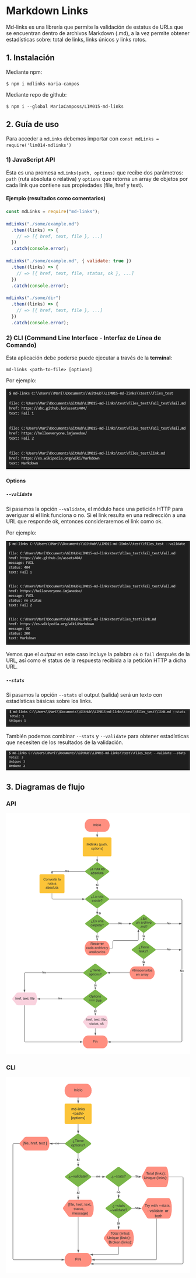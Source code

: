 # Markdown Links

Md-links es una librería que permite la validación de estatus de URLs que se encuentran dentro de archivos Markdown (.md), a la vez permite obtener estadísticas sobre: total de links, links únicos y links rotos.

## 1. Instalación

Mediante npm:

`$ npm i mdlinks-maria-campos`

Mediante repo de github:

`$ npm i --global MariaCamposs/LIM015-md-links`

## 2. Guía de uso

Para acceder a `mdLinks` debemos importar con
`const mdLinks = require('lim014-mdlinks')` 

### 1) JavaScript API

Esta es una promesa `mdLinks(path, options)` que recibe dos parámetros: `path` (ruta absoluta o relativa) y `options` que retorna un array de objetos por cada link que contiene sus propiedades (file, href y text).

#### Ejemplo (resultados como comentarios)

```js
const mdLinks = require("md-links");

mdLinks("./some/example.md")
  .then((links) => {
    // => [{ href, text, file }, ...]
  })
  .catch(console.error);

mdLinks("./some/example.md", { validate: true })
  .then((links) => {
    // => [{ href, text, file, status, ok }, ...]
  })
  .catch(console.error);

mdLinks("./some/dir")
  .then((links) => {
    // => [{ href, text, file }, ...]
  })
  .catch(console.error);
```

### 2) CLI (Command Line Interface - Interfaz de Línea de Comando)

Esta aplicación debe poderse puede ejecutar a través de la **terminal**:

`md-links <path-to-file> [options]`

Por ejemplo:

![](captures/por_defecto.png)

#### Options

##### `--validate`

Si pasamos la opción `--validate`, el módulo hace una petición HTTP para
averiguar si el link funciona o no. Si el link resulta en una redirección a una
URL que responde ok, entonces consideraremos el link como ok.

Por ejemplo:

![](captures/validate.png)

Vemos que el _output_ en este caso incluye la palabra `ok` o `fail` después de
la URL, así como el status de la respuesta recibida a la petición HTTP a dicha
URL.

##### `--stats`

Si pasamos la opción `--stats` el output (salida) será un texto con estadísticas
básicas sobre los links.

![](captures/stats.png)

También podemos combinar `--stats` y `--validate` para obtener estadísticas que
necesiten de los resultados de la validación.

![](captures/stats_validate.png)
## 3. Diagramas de flujo

### API

![](captures/Mdlinks.png)

### CLI

![](captures/CLI.png)